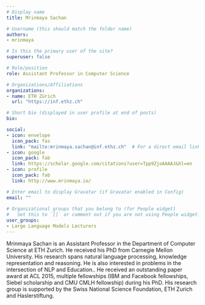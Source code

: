```yaml
---
# Display name
title: Mrinmaya Sachan

# Username (this should match the folder name)
authors:
- mrinmaya

# Is this the primary user of the site?
superuser: false

# Role/position
role: Assistant Professor in Computer Science 

# Organizations/Affiliations
organizations:
- name: ETH Zürich
  url: "https://inf.ethz.ch"

# Short bio (displayed in user profile at end of posts)
bio: 

social:
- icon: envelope
  icon_pack: fas
  link: "mailto:mrinmaya.sachan@inf.ethz.ch"  # For a direct email link, use "mailto:test@example.org".
- icon: google
  icon_pack: fab
  link: https://scholar.google.com/citations?user=Tpp9ZjoAAAAJ&hl=en
- icon: profile
  icon_pack: fab
  link: http://www.mrinmaya.io/

# Enter email to display Gravatar (if Gravatar enabled in Config)
email: ""
  
# Organizational groups that you belong to (for People widget)
#   Set this to `[]` or comment out if you are not using People widget.  
user_groups:
- Large Language Models Lecturers
---
```

Mrinmaya Sachan is an Assistant Professor in the Department of Computer Science at ETH Zurich. He received his PhD from Carnegie Mellon University. His research spans natural language processing, knowledge representation and reasoning. He is also interested in problems in the intersection of NLP and Education.. He received an outstanding paper award at ACL 2015, multiple fellowships (IBM and Facebook fellowships, Siebel scholarship and CMU CMLH fellowship) during his PhD. His research group is supported by the Swiss National Science Foundation, ETH Zurich and Haslerstiftung.